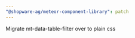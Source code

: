 ```yaml
---
"@shopware-ag/meteor-component-library": patch
---
```


Migrate mt-data-table-filter over to plain css
